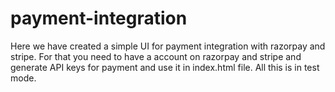 # payment-integration
Here we have created a simple UI for payment integration with razorpay and stripe.
For that you need to have a account on razorpay and stripe and generate API keys for payment and use it in index.html file.
All this is in test mode.
